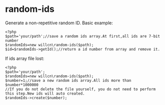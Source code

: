 # random-ids
Generate a non-repetitive random ID.
Basic example:
```
<?php
$path='your/path';//save a random ids array.At first,all ids are 7-bit number
$randomIds=new willcn\random-ids($path);
$id=$randomIds->getId();//return a id number from array and remove it.
```
If ids array file lost:
```
<?php
$path='your/path';
$randomIds=new willcn\random-ids($path);
$number=1;//save a new random ids array.All ids more than $number*1000000
//If you do not delete the file yourself, you do not need to perform this step.New ids will auto created.
$randomIds->create($number);
```
